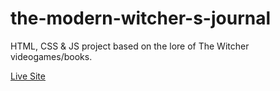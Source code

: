 # the-modern-witcher-s-journal
HTML, CSS & JS project based on the lore of The Witcher videogames/books.

[Live Site](https://modern-witcher-journal.netlify.app)
